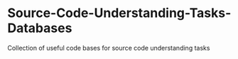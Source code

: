 # Source-Code-Understanding-Tasks-Databases
Collection of useful code bases for source code understanding tasks
